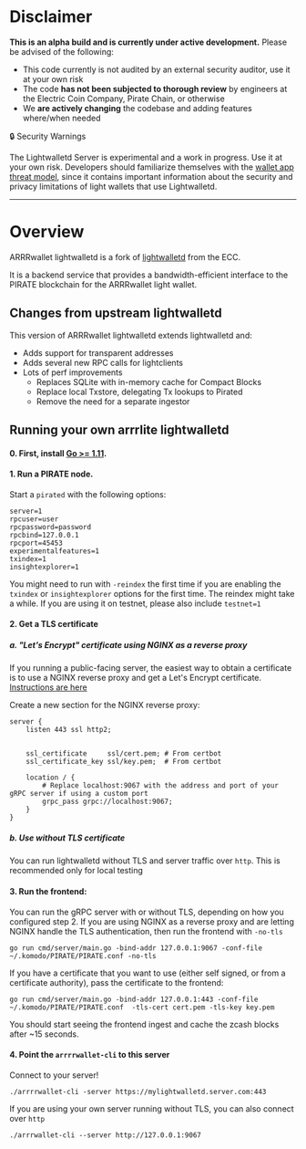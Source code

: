 
# Disclaimer
**This is an alpha build and is currently under active development.** Please be advised of the following:

- This code currently is not audited by an external security auditor, use it at your own risk
- The code **has not been subjected to thorough review** by engineers at the Electric Coin Company, Pirate Chain, or otherwise
- We **are actively changing** the codebase and adding features where/when needed

🔒 Security Warnings

The Lightwalletd Server is experimental and a work in progress. Use it at your own risk. Developers should familiarize themselves with the [wallet app threat model](https://zcash.readthedocs.io/en/latest/rtd_pages/wallet_threat_model.html), since it contains important information about the security and privacy limitations of light wallets that use Lightwalletd.

---

# Overview

ARRRwallet lightwalletd is a fork of [lightwalletd](https://github.com/adityapk00/lightwalletd) from the ECC. 

It is a backend service that provides a bandwidth-efficient interface to the PIRATE blockchain for the ARRRwallet light wallet.

## Changes from upstream lightwalletd
This version of ARRRwallet lightwalletd extends lightwalletd and:
* Adds support for transparent addresses
* Adds several new RPC calls for lightclients
* Lots of perf improvements
  * Replaces SQLite with in-memory cache for Compact Blocks
  * Replace local Txstore, delegating Tx lookups to Pirated
  * Remove the need for a separate ingestor

## Running your own arrrlite lightwalletd

#### 0. First, install [Go >= 1.11](https://golang.org/dl/#stable).

#### 1. Run a PIRATE node.
Start a `pirated` with the following options:
```
server=1
rpcuser=user
rpcpassword=password
rpcbind=127.0.0.1
rpcport=45453
experimentalfeatures=1
txindex=1
insightexplorer=1
```

You might need to run with `-reindex` the first time if you are enabling the `txindex` or `insightexplorer` options for the first time. The reindex might take a while. If you are using it on testnet, please also include `testnet=1`

#### 2. Get a TLS certificate

##### a. "Let's Encrypt" certificate using NGINX as a reverse proxy
If you running a public-facing server, the easiest way to obtain a certificate is to use a NGINX reverse proxy and get a Let's Encrypt certificate. [Instructions are here](https://www.nginx.com/blog/using-free-ssltls-certificates-from-lets-encrypt-with-nginx/)

Create a new section for the NGINX reverse proxy:
```
server {
    listen 443 ssl http2;
 
 
    ssl_certificate     ssl/cert.pem; # From certbot
    ssl_certificate_key ssl/key.pem;  # From certbot
    
    location / {
        # Replace localhost:9067 with the address and port of your gRPC server if using a custom port
        grpc_pass grpc://localhost:9067;
    }
}
```

##### b. Use without TLS certificate
You can run lightwalletd without TLS and server traffic over `http`. This is recommended only for local testing

#### 3. Run the frontend:
You can run the gRPC server with or without TLS, depending on how you configured step 2. If you are using NGINX as a reverse proxy and are letting NGINX handle the TLS authentication, then run the frontend with `-no-tls`

```
go run cmd/server/main.go -bind-addr 127.0.0.1:9067 -conf-file ~/.komodo/PIRATE/PIRATE.conf -no-tls
```

If you have a certificate that you want to use (either self signed, or from a certificate authority), pass the certificate to the frontend:

```
go run cmd/server/main.go -bind-addr 127.0.0.1:443 -conf-file ~/.komodo/PIRATE/PIRATE.conf  -tls-cert cert.pem -tls-key key.pem
```

You should start seeing the frontend ingest and cache the zcash blocks after ~15 seconds. 

#### 4. Point the `arrrrwallet-cli` to this server
Connect to your server!
```
./arrrrwallet-cli -server https://mylightwalletd.server.com:443
```

If you are using your own server running without TLS, you can also connect over `http`

```
./arrrwallet-cli --server http://127.0.0.1:9067
```
